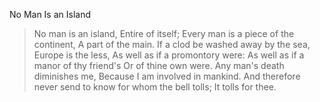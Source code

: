 No Man Is an Island

> No man is an island,
> Entire of itself;
> Every man is a piece of the continent,
> A part of the main.
> If a clod be washed away by the sea,
> Europe is the less,
> As well as if a promontory were:
> As well as if a manor of thy friend's
> Or of thine own were.
> Any man's death diminishes me,
> Because I am involved in mankind.
> And therefore never send to know for whom the bell tolls;
> It tolls for thee.
